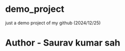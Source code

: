 # demo_project
just a demo project of my github (2024/12/25) 
<br>
<h1>Author - Saurav kumar sah</h1>
